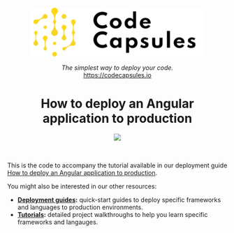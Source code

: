 
<p align="center">
  <a href="https://codecapsules.io/">
    <img alt="Code Capsules" title="Code Capsules" src="./logo.svg" width="400" style="color: black">
  </a>
</p>


<p align="center">
  <i>The simplest way to deploy your code.</i><br/> 
  <a href="https://codecapsules.io/">https://codecapsules.io</a>
</p>

<h1 align="center">
  How to deploy an Angular application to production
</h1>

<p align="center">
<img src="https://img.shields.io/badge/angular-%23DD0031.svg?style=for-the-badge&logo=angular&logoColor=white">
</p>

<br/>


This is the code to accompany the tutorial available in our deployment guide [How to deploy an Angular application to production](https://codecapsules.io/docs/deployment/how-to-deploy-angular-application-to-production/).

You might also be interested in our other resources:

* **[Deployment guides](http://codecapsules.io/docs/deployment/):** quick-start guides to deploy specific frameworks and languages to production environments.
* **[Tutorials](http://codecapsules.io/docs/tutorials/):** detailed project walkthroughs to help you learn specific frameworks and langauges.
